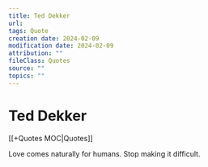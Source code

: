 ```yaml
---
title: Ted Dekker
url: 
tags: Quote
creation date: 2024-02-09
modification date: 2024-02-09
attribution: ""
fileClass: Quotes
source: ""
topics: ""
---
```


# Ted Dekker

[[+Quotes MOC|Quotes]]

Love comes naturally for humans. Stop making it difficult.
